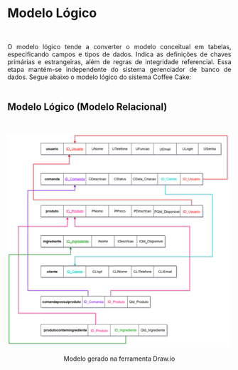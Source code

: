 #  Modelo Lógico

<br>

<p align="justify">O modelo lógico tende a converter o modelo conceitual em tabelas, especificando campos e tipos de dados. Indica as definições de chaves primárias e estrangeiras, além de regras de integridade referencial. Essa etapa mantém-se independente do sistema gerenciador de banco de dados. Segue abaixo o modelo lógico do sistema Coffee Cake:

<br>
<br>

## Modelo Lógico (Modelo Relacional)

<br>

<p align="center"> <img src="https://github.com/hisokarenn/Coffee_Cake_BD/blob/00c58787a7ebf62ad43690fb7f54ade46128cd7e/Projeto_de_Software_Simplificado/Imagens/ModeloRelacional.png" alt="" width="900" /></p>

<p align="center"> Modelo gerado na ferramenta Draw.io

<br>
